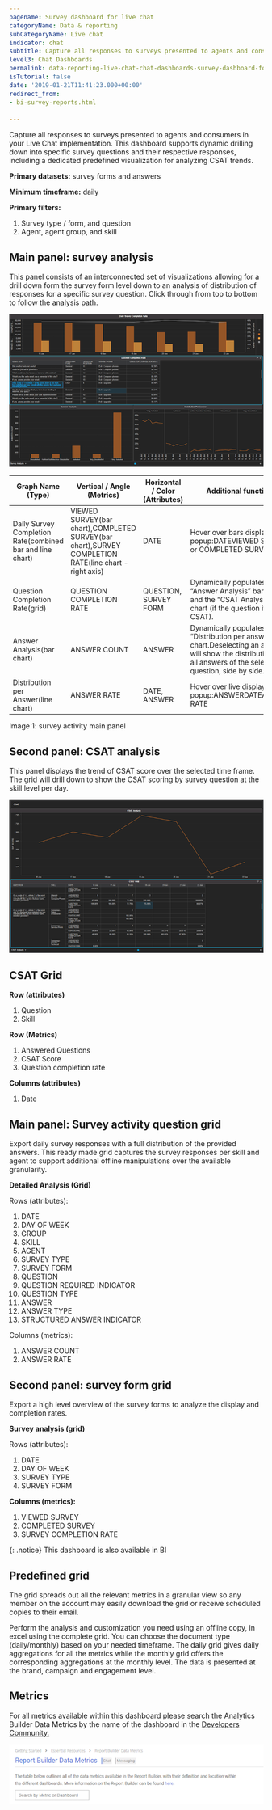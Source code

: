 ```yaml
---
pagename: Survey dashboard for live chat
categoryName: Data & reporting
subCategoryName: Live chat
indicator: chat
subtitle: Capture all responses to surveys presented to agents and consumers
level3: Chat Dashboards
permalink: data-reporting-live-chat-chat-dashboards-survey-dashboard-for-live-chat.html
isTutorial: false
date: '2019-01-21T11:41:23.000+00:00'
redirect_from:
- bi-survey-reports.html

---
```

Capture all responses to surveys presented to agents and consumers in your Live Chat implementation. This dashboard supports dynamic drilling down into specific survey questions and their respective responses, including a dedicated predefined visualization for analyzing CSAT trends.

**Primary datasets:** survey forms and answers

**Minimum timeframe:** daily

**Primary filters:**

1. Survey type / form, and question
2. Agent, agent group, and skill

## Main panel: survey analysis

This panel consists of an interconnected set of visualizations allowing for a drill down form the survey form level down to an analysis of distribution of responses for a specific survey question. Click through from top to bottom to follow the analysis path.

![](/img/survey-activity-dashboard1.png)

| Graph Name (Type) | Vertical / Angle (Metrics) | Horizontal / Color (Attributes) | Additional functions |
| --- | --- | --- | --- |
| Daily Survey Completion Rate(combined bar and line chart) | VIEWED SURVEY(bar chart),COMPLETED SURVEY(bar chart),SURVEY COMPLETION RATE(line chart - right axis) | DATE | Hover over bars display popup:DATEVIEWED SURVEY or COMPLETED SURVEY |
| Question Completion Rate(grid) | QUESTION COMPLETION RATE | QUESTION, SURVEY FORM | Dynamically populates the “Answer Analysis” bar chart, and the “CSAT Analysis” line chart (if the question if of type CSAT). |
| Answer Analysis(bar chart) | ANSWER COUNT | ANSWER | Dynamically populates the “Distribution per answer” line chart.Deselecting an answer will show the distribution for all answers of the selected question, side by side. |
| Distribution per Answer(line chart) | ANSWER RATE | DATE, ANSWER | Hover over live displays popup:ANSWERDATEANSWER RATE |


Image 1: survey activity main panel

## Second panel: CSAT analysis

This panel displays the trend of CSAT score over the selected time frame. The grid will drill down to show the CSAT scoring by survey question at the skill level per day.

![](/img/survey-activity-dashboard-2.png)

## CSAT Grid

**Row (attributes)**

1. Question
2. Skill

**Row (Metrics)**

1. Answered Questions
2. CSAT Score
3. Question completion rate

**Columns (attributes)**

1. Date

## Main panel: Survey activity question grid

Export daily survey responses with a full distribution of the provided answers. This ready made grid captures the survey responses per skill and agent to support additional offline manipulations over the available granularity.

**Detailed Analysis (Grid)**

Rows (attributes):

 1. DATE
 2. DAY OF WEEK
 3. GROUP
 4. SKILL
 5. AGENT
 6. SURVEY TYPE
 7. SURVEY FORM
 8. QUESTION
 9. QUESTION REQUIRED INDICATOR
10. QUESTION TYPE
11. ANSWER
12. ANSWER TYPE
13. STRUCTURED ANSWER INDICATOR

Columns (metrics):

1. ANSWER COUNT
2. ANSWER RATE

## Second panel: survey form grid

Export a high level overview of the survey forms to analyze the display and completion rates.

**Survey analysis (grid)**

Rows (attributes):

1. DATE
2. DAY OF WEEK
3. SURVEY TYPE
4. SURVEY FORM

**Columns (metrics):**

1. VIEWED SURVEY
2. COMPLETED SURVEY
3. SURVEY COMPLETION RATE

{: .notice}
This dashboard is also available in BI

## Predefined grid

The grid spreads out all the relevant metrics in a granular view so any member on the account may easily download the grid or receive scheduled copies to their email.

Perform the analysis and customization you need using an offline copy, in excel using the complete grid. You can choose the document type (daily/monthly) based on your needed timeframe. The daily grid gives daily aggregations for all the metrics while the monthly grid offers the corresponding aggregations at the monthly level. The data is presented at the brand, campaign and engagement level.

## Metrics

For all metrics available within this dashboard please search the Analytics Builder Data Metrics by the name of the dashboard in the [Developers Community.](https://developers.liveperson.com/essential-resources-report-builder-data-metrics.html#documenttitlecontainer)

![](/img/General-Data-metrics-table.png)
